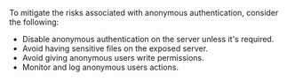 To mitigate the risks associated with anonymous authentication, consider the following:

- Disable anonymous authentication on the server unless it's required.
- Avoid having sensitive files on the exposed server. 
- Avoid giving anonymous users write permissions.
- Monitor and log anonymous users actions.